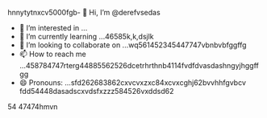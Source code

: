 hnnytytnxcv5000fgb- 👋 Hi, I’m @derefvsedas
- 👀 I’m interested in ...
- 🌱 I’m currently learning ...46585k,k,dsjlk
- 💞️ I’m looking to collaborate on ...wq561452345447747vbnbvbfggffg
- 📫 How to reach me ...458784747rterg44885562526dcetrhrthnb4114fvdfdvasdashngyjhggffgg
- 😄 Pronouns: ...sfd262683862cxvcvxzxc84xcvxcghj62bvvhhfgvbcv
fdd54448dasadscxvdsfxzzz584526vxddsd62
<!---uoui132qw4gjlkjilxbz45sdfxcv6xcvcfgh
derefvsed/derefvsed is a ✨ special ✨ repository because its `README.md` (this fijmle) appears on your GitHub profile.dfhwerhyt5cvbvcbb2xcv
You can click the Preview link to take a look at your changes.xcv2393354adsghnghn
--->
54
47474hmvn
